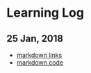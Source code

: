 # Learning Log
## 25 Jan, 2018
* [markdown links](markdown#links)
* [markdown code](blob/master/markdown/markdown.md)
